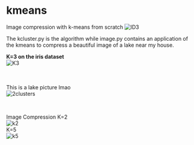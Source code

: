 # kmeans
Image compression with k-means from scratch
![ID3](https://github.com/not16ankit/algorithms-scratch/blob/main/decisiontree/iterative-dichotomiser/id3.png)

The kcluster.py is the algorithm while image.py contains an application of the kmeans to compress a beautiful image of a lake near my house.


<b>K=3 on the iris dataset</b> <br>
![K3](https://github.com/not16ankit/algorithms-scratch/blob/main/kmeans/kmeans2d(1).gif)

<br><br>
This is a lake picture lmao<br>
![2clusters](https://github.com/not16ankit/algorithms-scratch/blob/main/kmeans/image.jpg)

<br>


Image Compression
K=2
<br>
![k2](https://github.com/not16ankit/algorithms-scratch/blob/main/kmeans/2_cluster.jpg)
<br>
K=5
<br>
![k5](https://github.com/not16ankit/algorithms-scratch/blob/main/kmeans/5_cluster.jpg)
